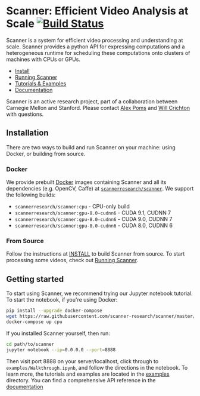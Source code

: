 # Scanner: Efficient Video Analysis at Scale [![Build Status](https://travis-ci.org/scanner-research/scanner.svg?branch=master)](https://travis-ci.org/scanner-research/scanner) #

Scanner is a system for efficient video processing and understanding at scale.
Scanner provides a python API for expressing computations and a heterogeneous
runtime for scheduling these computations onto clusters of machines with
CPUs or GPUs.

* [Install](https://github.com/scanner-research/scanner#install)
* [Running Scanner](https://github.com/scanner-research/scanner#running-scanner)
* [Tutorials & Examples](https://github.com/scanner-research/scanner#tutorials--examples)
* [Documentation](https://github.com/scanner-research/scanner#documentation)

Scanner is an active research project, part of a collaboration between Carnegie Mellon and Stanford. Please contact [Alex Poms](https://github.com/apoms) and [Will Crichton](https://github.com/willcrichton) with questions.

## Installation

There are two ways to build and run Scanner on your machine: using Docker, or building from source.

### Docker

We provide prebuilt [Docker](https://docs.docker.com/engine/installation/#supported-platforms) images containing Scanner and all its dependencies (e.g. OpenCV, Caffe) at [`scannerresearch/scanner`](https://hub.docker.com/r/scannerresearch/scanner/). We support the following builds:
* `scannerresearch/scanner:cpu` - CPU-only build
* `scannerresearch/scanner:gpu-8.0-cudnn6` - CUDA 9.1, CUDNN 7
* `scannerresearch/scanner:gpu-8.0-cudnn6` - CUDA 9.0, CUDNN 7
* `scannerresearch/scanner:gpu-8.0-cudnn6` - CUDA 8.0, CUDNN 6

### From Source

Follow the instructions at [INSTALL](https://github.com/scanner-research/scanner/blob/master/INSTALL.md)
to build Scanner from source. To start processing some videos, check out [Running Scanner](https://github.com/scanner-research/scanner#running-scanner).

## Getting started

To start using Scanner, we recommend trying our Jupyter notebook tutorial. To start the notebook, if you're using Docker:

```bash
pip install --upgrade docker-compose
wget https://raw.githubusercontent.com/scanner-research/scanner/master/docker/docker-compose.yml
docker-compose up cpu
```

If you installed Scanner yourself, then run:

```bash
cd path/to/scanner
jupyter notebook --ip=0.0.0.0 --port=8888
```

Then visit port 8888 on your server/localhost, click through to `examples/Walkthrough.ipynb`, and follow the directions in the notebook. To learn more, the tutorials and examples are located in the
[examples](https://github.com/scanner-research/scanner/tree/master/examples)
directory. You can find a comprehensive API reference in the [documentation](https://scanner-research.github.io/scanner/index.html)
